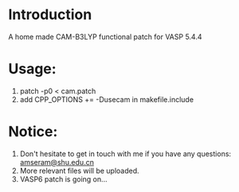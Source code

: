 # Introduction 
A home made CAM-B3LYP functional patch for VASP 5.4.4
# Usage:
1. patch -p0 < cam.patch 
2. add CPP_OPTIONS += -Dusecam in makefile.include
# Notice:
1. Don't hesitate to get in touch with me if you have any questions: amseram@shu.edu.cn
2. More relevant files will be uploaded.
3. VASP6 patch is going on...
